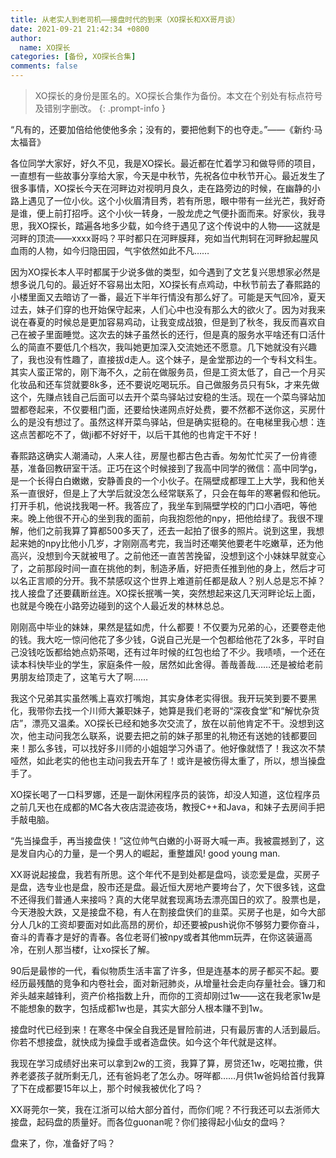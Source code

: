 ```yaml
---
title: 从老实人到老司机——接盘时代的到来（XO探长和XX哥月谈）
date: 2021-09-21 21:42:34 +0800
author:
  name: XO探长
categories: [备份, XO探长合集]
comments: false
---
```


> XO探长的身份是匿名的。XO探长合集作为备份。本文在个别处有标点符号及错别字删改。
{: .prompt-info }

“凡有的，还要加倍给他使他多余；没有的，要把他剩下的也夺走。”——《新约·马太福音》



各位同学大家好，好久不见，我是XO探长。最近都在忙着学习和做导师的项目，一直想有一些故事分享给大家，今天是中秋节，先祝各位中秋节开心。最近发生了很多事情，XO探长今天在河畔边对视明月良久，走在路旁边的时候，在幽静的小路上遇见了一位小伙。这个小伙眉清目秀，若有所思，眼中带有一丝光芒，我好奇是谁，便上前打招呼。这个小伙一转身，一股龙虎之气便扑面而来。好家伙，我寻思，我XO探长，踏遍各地多少载，如今终于遇见了这个传说中的人物——这就是河畔的顶流——xxxx哥吗？平时都只在河畔膜拜，宛如当代荆轲在河畔掀起腥风血雨的人物，如今归隐田园，气宇依然如此不凡……

因为XO探长本人平时都属于少说多做的类型，如今遇到了文艺复兴思想家必然是想多说几句的。最近好不容易出太阳，XO探长有点鸡动，中秋节前去了春熙路的小楼里面又去暗访了一番，最近下半年行情没有那么好了。可能是天气回冷，夏天过去，妹子们穿的也开始保守起来，人们心中也没有那么大的欲火了。因为对我来说在春夏的时候总是更加容易鸡动，让我变成战狼，但是到了秋冬，我反而喜欢自己在被子里面睡觉。这次去的妹子虽然长的还行，但是真的服务水平啥还有口活什么的简直不要低几个档次，我叫她更加深入交流她还不愿意。几下她就没有兴趣了，我也没有性趣了，直接拔d走人。这个妹子，是金堂那边的一个专科文科生。其实人蛮正常的，刚下海不久，之前在做服务员，但是工资太低了，自己一个月买化妆品和还车贷就要8k多，还不要说吃喝玩乐。自己做服务员只有5k，才来先做这个，先赚点钱自己后面可以去开个菜鸟驿站过安稳的生活。现在一个菜鸟驿站加盟都卷起来，不仅要租门面，还要给快递网点好处费，要不然都不送你这，买房什么的是没有想过了。虽然这样开菜鸟驿站，但是确实挺稳的。在电梯里我心想：连这点苦都吃不了，做ji都不好好干，以后干其他的也肯定干不好！

春熙路这确实人潮涌动，人来人往，房屋也都古色古香。匆匆忙忙买了一份肯德基，准备回教研室干活。正巧在这个时候接到了我高中同学的微信：高中同学g，是一个长得白白嫩嫩，安静善良的一个小伙子。在隔壁成都理工上大学，我和他关系一直很好，但是上了大学后就没怎么经常联系了，只会在每年的寒暑假和他玩。打开手机，他说找我喝一杯。我答应了，我坐车到隔壁学校的门口小酒吧，等他来。晚上他很不开心的坐到我的面前，向我抱怨他的npy，把他给绿了。我很不理解，他们之前我算了算都500多天了，还去一起拍了很多的照片。说到这里，我想起来她的npy比他小几岁，才刚刚高考完，我当时还嘲笑他要老牛吃嫩草，还为他高兴，没想到今天就被甩了。之前他还一直苦苦挽留，没想到这个小妹妹早就变心了，之前那段时间一直在挑他的刺，制造矛盾，好把责任推到他的身上，然后才可以名正言顺的分开。我不禁感叹这个世界上难道前任都是敌人？别人总是忘不掉？找人接盘了还要藕断丝连。XO探长抿嘴一笑，突然想起来这几天河畔论坛上面，也就是今晚在小路旁边碰到的这个人最近发的林林总总。

刚刚高中毕业的妹妹，果然是猛如虎，什么都要！不仅要为兄弟的心，还要卷走他的钱。我大吃一惊问他花了多少钱，G说自己光是一个包都给他花了2k多，平时自己没钱吃饭都给她点奶茶喝，还有过年时候的红包也给了不少。我啧啧，一个还在读本科快毕业的学生，家庭条件一般，居然如此舍得。善哉善哉……还是被给老前男朋友给顶走了，这笔亏大了啊……

我这个兄弟其实虽然嘴上喜欢打嘴炮，其实身体老实得很。我开玩笑到要不要黑化，我带你去找一个川师大兼职妹子，她算是我们老哥的“深夜食堂”和“解忧杂货店”，漂亮又温柔。XO探长已经和她多次交流了，放在以前他肯定不干。没想到这次，他主动问我怎么联系，说要去把之前的妹子那里的礼物还有送她的钱都要回来！那么多钱，可以找好多川师的小姐姐学习外语了。他好像就悟了！我这次不禁哑然，如此老实的他也主动问我去开车了！或许是被伤得太重了，所以，想当操盘手了。

XO探长喝了一口科罗娜，还是一副休闲程序员的装饰，却没人知道，这位程序员之前几天也在成都的MC各大夜店混迹夜场，教授C++和Java，和妹子去房间手把手敲电脑。

“先当操盘手，再当接盘侠！”这位帅气白嫩的小哥哥大喊一声。我被震撼到了，这是发自内心的力量，是一个男人的崛起，重整雄风! good young man.

XX哥说起接盘，我若有所思。这个年代不是到处都是盘吗，谈恋爱是盘，买房子是盘，选专业也是盘，股市还是盘。最近恒大房地产要垮台了，欠下很多钱，这盘不还得我们普通人来接吗？真的大佬早就套现离场去漂亮国日的欢了。股票也是，今天港股大跌，又是接盘不稳，有人在割接盘侠们的韭菜。买房子也是，如今大部分人几k的工资却要面对如此高昂的房价，却还要被push说你不够努力要你奋斗，奋斗的青春才是好的青春。各位老哥们被npy或者其他mm玩弄，在你这装逼高冷，在别人那当楼f，让xo探长了解。

90后是最惨的一代，看似物质生活丰富了许多，但是连基本的房子都买不起。要经历最残酷的竞争和内卷社会，面对新冠肺炎，从增量社会走向存量社会。镰刀和斧头越来越锋利，资产价格指数上升，而你的工资却刚过1w——这在我老家1w是不能想象的数字，包括成都1w也是，其实大部分人根本赚不到1w。

接盘时代已经到来！在寒冬中保全自我还是冒险前进，只有最厉害的人活到最后。你若不想接盘，就快成为操盘手或者造盘侠。如今这个年代就是这样。

我现在学习成绩好出来可以拿到2w的工资，我算了算，房贷还1w，吃喝拉撒，供养老婆孩子就所剩无几，还有爸妈老了怎么办。呀咩都……月供1w爸妈给首付我算了下在成都要15年以上，那个时候我被优化了吗？

XX哥莞尔一笑，我在江浙可以给大部分首付，而你们呢？不行我还可以去浙师大接盘，起码盘的质量好。而各位guonan呢？你们接得起小仙女的盘吗？

盘来了，你，准备好了吗？